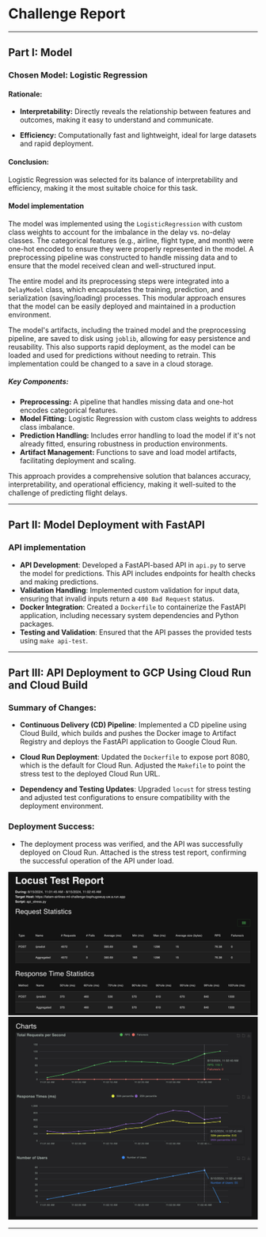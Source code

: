 # Challenge Report

---
## Part I: Model

### Chosen Model: Logistic Regression

#### Rationale:

- **Interpretability:** Directly reveals the relationship between features and outcomes, making it easy to understand and communicate.
  
- **Efficiency:** Computationally fast and lightweight, ideal for large datasets and rapid deployment.

#### Conclusion:

Logistic Regression was selected for its balance of interpretability and efficiency, making it the most suitable choice for this task.

#### Model implementation

The model was implemented using the `LogisticRegression` with custom class weights to account for the imbalance in the delay vs. no-delay classes. The categorical features (e.g., airline, flight type, and month) were one-hot encoded to ensure they were properly represented in the model. A preprocessing pipeline was constructed to handle missing data and to ensure that the model received clean and well-structured input.

The entire model and its preprocessing steps were integrated into a `DelayModel` class, which encapsulates the training, prediction, and serialization (saving/loading) processes. This modular approach ensures that the model can be easily deployed and maintained in a production environment.

The model's artifacts, including the trained model and the preprocessing pipeline, are saved to disk using `joblib`, allowing for easy persistence and reusability. This also supports rapid deployment, as the model can be loaded and used for predictions without needing to retrain. This implementation could be changed to a save in a cloud storage. 

##### Key Components:
- **Preprocessing:** A pipeline that handles missing data and one-hot encodes categorical features.
- **Model Fitting:** Logistic Regression with custom class weights to address class imbalance.
- **Prediction Handling:** Includes error handling to load the model if it's not already fitted, ensuring robustness in production environments.
- **Artifact Management:** Functions to save and load model artifacts, facilitating deployment and scaling.

This approach provides a comprehensive solution that balances accuracy, interpretability, and operational efficiency, making it well-suited to the challenge of predicting flight delays.

---
## Part II: Model Deployment with FastAPI

### API implementation

- **API Development**: Developed a FastAPI-based API in `api.py` to serve the model for predictions. This API includes endpoints for health checks and making predictions.
- **Validation Handling**: Implemented custom validation for input data, ensuring that invalid inputs return a `400 Bad Request` status.
- **Docker Integration**: Created a `Dockerfile` to containerize the FastAPI application, including necessary system dependencies and Python packages.
- **Testing and Validation**: Ensured that the API passes the provided tests using `make api-test`.

---
## Part III: API Deployment to GCP Using Cloud Run and Cloud Build

### Summary of Changes:

- **Continuous Delivery (CD) Pipeline**: Implemented a CD pipeline using Cloud Build, which builds and pushes the Docker image to Artifact Registry and deploys the FastAPI application to Google Cloud Run.
  
- **Cloud Run Deployment**: Updated the `Dockerfile` to expose port 8080, which is the default for Cloud Run. Adjusted the `Makefile` to point the stress test to the deployed Cloud Run URL.

- **Dependency and Testing Updates**: Upgraded `locust` for stress testing and adjusted test configurations to ensure compatibility with the deployment environment.

### Deployment Success:

- The deployment process was verified, and the API was successfully deployed on Cloud Run. Attached is the stress test report, confirming the successful operation of the API under load.

![Main Metrics](src/stress_test_main_metrics.png)
![Charts](src/stress_test_charts.png)


---
